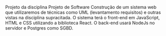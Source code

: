 Projeto da disciplina Projeto de Software
Construção de um sistema web que utilizaremos de técnicas como UML (levantamento requisitos) e outras vistas na disciplina supracitada.
O sistema terá o front-end em JavaScript, HTML e CSS utilizando a biblioteca React. O back-end usará NodeJs no servidor e Postgres como SGBD.
